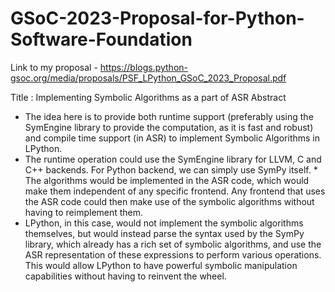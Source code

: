 # GSoC-2023-Proposal-for-Python-Software-Foundation
Link to my proposal - https://blogs.python-gsoc.org/media/proposals/PSF_LPython_GSoC_2023_Proposal.pdf

Title : Implementing Symbolic Algorithms as a part of ASR
Abstract
* The idea here is to provide both runtime support (preferably using the SymEngine library to provide the computation, as it is fast and robust) and compile time support (in ASR) to implement Symbolic Algorithms in LPython. 
* The runtime operation could use the SymEngine library for LLVM, C and C++ backends. For Python backend, we can simply use SymPy itself. * The algorithms would be implemented in the ASR code, which would make them independent of any specific frontend. Any frontend that uses the ASR code could then make use of the symbolic algorithms without having to reimplement them. 
* LPython, in this case, would not implement the symbolic algorithms themselves, but would instead parse the syntax used by the SymPy library, which already has a rich set of symbolic algorithms, and use the ASR representation of these expressions to perform various operations. This would allow LPython to have powerful symbolic manipulation capabilities without having to reinvent the wheel.
